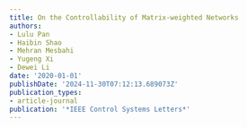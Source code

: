 ```yaml
---
title: On the Controllability of Matrix-weighted Networks
authors:
- Lulu Pan
- Haibin Shao
- Mehran Mesbahi
- Yugeng Xi
- Dewei Li
date: '2020-01-01'
publishDate: '2024-11-30T07:12:13.689073Z'
publication_types:
- article-journal
publication: '*IEEE Control Systems Letters*'
---
```

